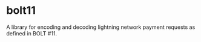 # bolt11
A library for encoding and decoding lightning network payment requests as defined in BOLT #11.
